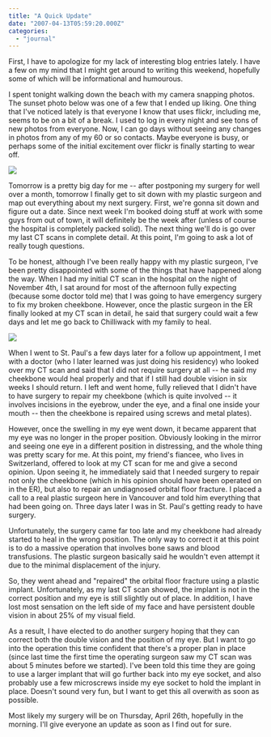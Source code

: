 ```yaml
---
title: "A Quick Update"
date: "2007-04-13T05:59:20.000Z"
categories: 
  - "journal"
---
```


First, I have to apologize for my lack of interesting blog entries lately. I have a few on my mind that I might get around to writing this weekend, hopefully some of which will be informational and humourous.

I spent tonight walking down the beach with my camera snapping photos. The sunset photo below was one of a few that I ended up liking. One thing that I've noticed lately is that everyone I know that uses flickr, including me, seems to be on a bit of a break. I used to log in every night and see tons of new photos from everyone. Now, I can go days without seeing any changes in photos from any of my 60 or so contacts. Maybe everyone is busy, or perhaps some of the initial excitement over flickr is finally starting to wear off.

![](http://farm1.static.flickr.com/250/457266193_92719b7697.jpg?v=0)

Tomorrow is a pretty big day for me -- after postponing my surgery for well over a month, tomorrow I finally get to sit down with my plastic surgeon and map out everything about my next surgery. First, we're gonna sit down and figure out a date. Since next week I'm booked doing stuff at work with some guys from out of town, it will definitely be the week after (unless of course the hospital is completely packed solid). The next thing we'll do is go over my last CT scans in complete detail. At this point, I'm going to ask a lot of really tough questions.

To be honest, although I've been really happy with my plastic surgeon, I've been pretty disappointed with some of the things that have happened along the way. When I had my initial CT scan in the hospital on the night of November 4th, I sat around for most of the afternoon fully expecting (because some doctor told me) that I was going to have emergency surgery to fix my broken cheekbone. However, once the plastic surgeon in the ER finally looked at my CT scan in detail, he said that surgery could wait a few days and let me go back to Chilliwack with my family to heal.

![](http://farm1.static.flickr.com/243/457423511_9ec3b2cf9a.jpg?v=0)

When I went to St. Paul's a few days later for a follow up appointment, I met with a doctor (who I later learned was just doing his residency) who looked over my CT scan and said that I did not require surgery at all -- he said my cheekbone would heal properly and that if I still had double vision in six weeks I should return. I left and went home, fully relieved that I didn't have to have surgery to repair my cheekbone (which is quite involved -- it involves incisions in the eyebrow, under the eye, and a final one inside your mouth -- then the cheekbone is repaired using screws and metal plates).

However, once the swelling in my eye went down, it became apparent that my eye was no longer in the proper position. Obviously looking in the mirror and seeing one eye in a different position in distressing, and the whole thing was pretty scary for me. At this point, my friend's fiancee, who lives in Switzerland, offered to look at my CT scan for me and give a second opinion. Upon seeing it, he immediately said that I needed surgery to repair not only the cheekbone (which in his opinion should have been operated on in the ER), but also to repair an undiagnosed orbital floor fracture. I placed a call to a real plastic surgeon here in Vancouver and told him everything that had been going on. Three days later I was in St. Paul's getting ready to have surgery.

Unfortunately, the surgery came far too late and my cheekbone had already started to heal in the wrong position. The only way to correct it at this point is to do a massive operation that involves bone saws and blood transfusions. The plastic surgeon basically said he wouldn't even attempt it due to the minimal displacement of the injury.

So, they went ahead and "repaired" the orbital floor fracture using a plastic implant. Unfortunately, as my last CT scan showed, the implant is not in the correct position and my eye is still slightly out of place. In addition, I have lost most sensation on the left side of my face and have persistent double vision in about 25% of my visual field.

As a result, I have elected to do another surgery hoping that they can correct both the double vision and the position of my eye. But I want to go into the operation this time confident that there's a proper plan in place (since last time the first time the operating surgeon saw my CT scan was about 5 minutes before we started). I've been told this time they are going to use a larger implant that will go further back into my eye socket, and also probably use a few microscrews inside my eye socket to hold the implant in place. Doesn't sound very fun, but I want to get this all overwith as soon as possible.

Most likely my surgery will be on Thursday, April 26th, hopefully in the morning. I'll give everyone an update as soon as I find out for sure.

